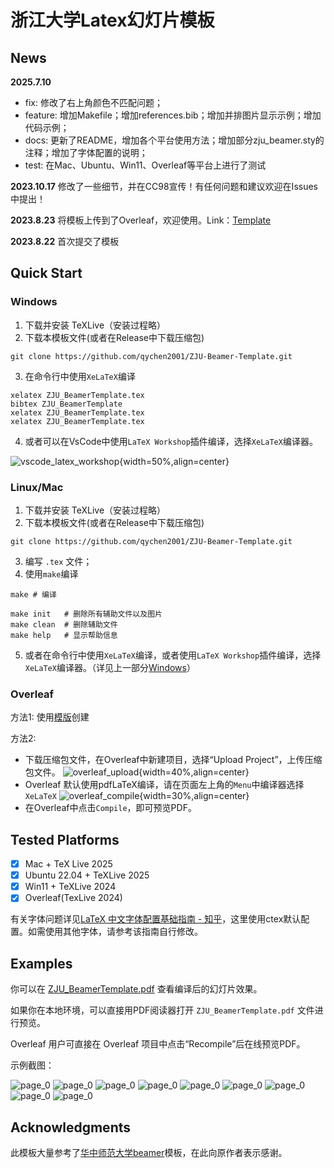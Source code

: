 # 浙江大学Latex幻灯片模板

## News

**2025.7.10** 

- fix: 修改了右上角颜色不匹配问题；
- feature: 增加Makefile；增加references.bib；增加并排图片显示示例；增加代码示例；
- docs: 更新了README，增加各个平台使用方法；增加部分zju_beamer.sty的注释；增加了字体配置的说明；
- test: 在Mac、Ubuntu、Win11、Overleaf等平台上进行了测试

**2023.10.17** 修改了一些细节，并在CC98宣传！有任何问题和建议欢迎在Issues中提出！

**2023.8.23** 将模板上传到了Overleaf，欢迎使用。Link：[Template](https://www.overleaf.com/latex/templates/zhe-jiang-da-xue-beamer-mo-ban-zju-beamer-template/jhtfvynrcbrg)

**2023.8.22** 首次提交了模板

## Quick Start

### Windows
1. 下载并安装 TeXLive（安装过程略）
2. 下载本模板文件(或者在Release中下载压缩包)

```shell
git clone https://github.com/qychen2001/ZJU-Beamer-Template.git
```

3. 在命令行中使用`XeLaTeX`编译

```shell
xelatex ZJU_BeamerTemplate.tex
bibtex ZJU_BeamerTemplate
xelatex ZJU_BeamerTemplate.tex
xelatex ZJU_BeamerTemplate.tex
```

4. 或者可以在VsCode中使用`LaTeX Workshop`插件编译，选择`XeLaTeX`编译器。

![vscode_latex_workshop](assets/vscode_latex_workshop_compile.png){width=50%,align=center}

### Linux/Mac
1. 下载并安装 TeXLive（安装过程略）
2. 下载本模板文件(或者在Release中下载压缩包)

```shell
git clone https://github.com/qychen2001/ZJU-Beamer-Template.git
```

3. 编写 ```.tex``` 文件；
4. 使用`make`编译

```shell
make # 编译
```

```shell
make init   # 删除所有辅助文件以及图片
make clean  # 删除辅助文件
make help   # 显示帮助信息
```

5. 或者在命令行中使用`XeLaTeX`编译，或者使用`LaTeX Workshop`插件编译，选择`XeLaTeX`编译器。（详见上一部分[Windows](#windows)）

### Overleaf

方法1: 使用[模版](https://www.overleaf.com/latex/templates/zhe-jiang-da-xue-beamer-mo-ban-zju-beamer-template/jhtfvynrcbrg)创建


方法2: 

- 下载压缩包文件，在Overleaf中新建项目，选择“Upload Project”，上传压缩包文件。
![overleaf_upload](assets/overleaf_upload.png){width=40%,align=center}
- Overleaf 默认使用pdfLaTeX编译，请在页面左上角的`Menu`中编译器选择`XeLaTeX`
![overleaf_compile](assets/overleaf_compile.png){width=30%,align=center}
- 在Overleaf中点击`Compile`，即可预览PDF。




## Tested Platforms
- [x] Mac + TeX Live 2025
- [x] Ubuntu 22.04 + TeXLive 2025
- [x] Win11 + TeXLive 2024
- [x] Overleaf(TexLive 2024)

有关字体问题详见[LaTeX 中文字体配置基础指南 - 知乎](https://zhuanlan.zhihu.com/p/538459335)，这里使用ctex默认配置。如需使用其他字体，请参考该指南自行修改。



## Examples

你可以在 [ZJU_BeamerTemplate.pdf](./ZJU_BeamerTemplate.pdf) 查看编译后的幻灯片效果。

如果你在本地环境，可以直接用PDF阅读器打开 `ZJU_BeamerTemplate.pdf` 文件进行预览。

Overleaf 用户可直接在 Overleaf 项目中点击“Recompile”后在线预览PDF。

示例截图：

![page_0](assets/ZJU_BeamerTemplate_page_01.png)
![page_0](assets/ZJU_BeamerTemplate_page_02.png)
![page_0](assets/ZJU_BeamerTemplate_page_03.png)
![page_0](assets/ZJU_BeamerTemplate_page_04.png)
![page_0](assets/ZJU_BeamerTemplate_page_05.png)
![page_0](assets/ZJU_BeamerTemplate_page_06.png)
![page_0](assets/ZJU_BeamerTemplate_page_07.png)
![page_0](assets/ZJU_BeamerTemplate_page_08.png)
![page_0](assets/ZJU_BeamerTemplate_page_09.png)



## Acknowledgments

此模板大量参考了[华中师范大学beamer](https://github.com/K-JW/CCNU_BeamerTemplate)模板，在此向原作者表示感谢。